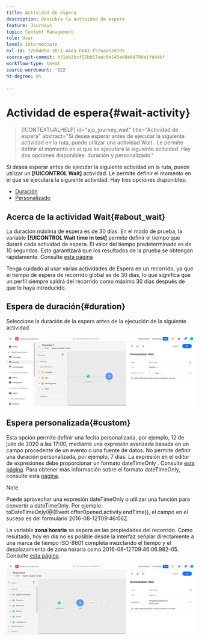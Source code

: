 ```yaml
---
title: Actividad de espera
description: Descubra la actividad de espera
feature: Journeys
topic: Content Management
role: User
level: Intermediate
exl-id: 7268489a-38c1-44da-b043-f57aaa12d7d5
source-git-commit: b31eb2bcf52bb57aec8e145ad8e94790a1fb44bf
workflow-type: tm+mt
source-wordcount: '322'
ht-degree: 8%

---
```


# Actividad de espera{#wait-activity}

>[!CONTEXTUALHELP]
>id="ajo_journey_wait"
>title="Actividad de espera"
>abstract="Si desea esperar antes de ejecutar la siguiente actividad en la ruta, puede utilizar una actividad Wait . Le permite definir el momento en el que se ejecutará la siguiente actividad. Hay dos opciones disponibles: duración y personalizado."

Si desea esperar antes de ejecutar la siguiente actividad en la ruta, puede utilizar un **[!UICONTROL Wait]** actividad. Le permite definir el momento en el que se ejecutará la siguiente actividad. Hay tres opciones disponibles:

* [Duración](#duration)
* [Personalizado](#custom)

<!--
* [Email send time optimization](#email_send_time_optimization)
* [Fixed date](#fixed_date) 
-->

## Acerca de la actividad Wait{#about_wait}

La duración máxima de espera es de 30 días. En el modo de prueba, la variable **[!UICONTROL Wait time in test]** permite definir el tiempo que durará cada actividad de espera. El valor del tiempo predeterminado es de 10 segundos. Esto garantizará que los resultados de la prueba se obtengan rápidamente. Consulte [esta página](../building-journeys/testing-the-journey.md)

Tenga cuidado al usar varias actividades de Espera en un recorrido, ya que el tiempo de espera de recorrido global es de 30 días, lo que significa que un perfil siempre saldrá del recorrido como máximo 30 días después de que lo haya introducido.

## Espera de duración{#duration}

Seleccione la duración de la espera antes de la ejecución de la siguiente actividad.

![](assets/journey55.png)

<!--
## Fixed date wait{#fixed_date}

Select the date for the execution of the next activity.

![](assets/journey56.png)

-->

## Espera personalizada{#custom}

Esta opción permite definir una fecha personalizada, por ejemplo, 12 de julio de 2020 a las 17:00, mediante una expresión avanzada basada en un campo procedente de un evento o una fuente de datos. No permite definir una duración personalizada, por ejemplo, 7 días. La expresión en el editor de expresiones debe proporcionar un formato dateTimeOnly . Consulte [esta página](expression/expressionadvanced.md). Para obtener más información sobre el formato dateTimeOnly, consulte esta [página](expression/data-types.md).

>[!NOTE]
>
>Puede aprovechar una expresión dateTimeOnly o utilizar una función para convertir a dateTimeOnly. Por ejemplo: toDateTimeOnly(@{Event.offerOpened.activity.endTime}), el campo en el suceso es del formulario 2016-08-12T09:46:06Z.
>
>La variable **zona horaria** se espera en las propiedades del recorrido. Como resultado, hoy en día no es posible desde la interfaz señalar directamente a una marca de tiempo ISO-8601 completa mezclando el tiempo y el desplazamiento de zona horaria como 2016-08-12T09:46:06.982-05. Consulte [esta página](../building-journeys/timezone-management.md).

![](assets/journey57.png)

<!--## Email send time optimization{#email_send_time_optimization}

This type of wait uses a score calculated in Adobe Experience Platform. The score calculates the propensity to click or open an email in the future based on past behavior. Note that the algorithm calculating the score needs a certain amount of data to work. As a result, when it does not have enough data, the default wait time will apply. At publication time, you’ll be notified that the default time applies.

>[!NOTE]
>
>The first event of your journey must have a namespace.
>
>This capability is only available after an **[!UICONTROL Email]** activity. You need to have Adobe Campaign Standard.

1. In the **[!UICONTROL Amount of time]** field, define the number of hours to consider to optimize email sending.
1. In the **[!UICONTROL Optimization type]** field, choose if the optimization should increase clicks or opens.
1. In the **[!UICONTROL Default time]** field, define the default time to wait if the predictive send time score is not available.

    >[!NOTE]
    >
    >Note that the send time score can be unavailable because there is not enough data to perform the calculation. In this case, you will be informed, at publication time, that the default time applies.

![](assets/journey57bis.png)-->
